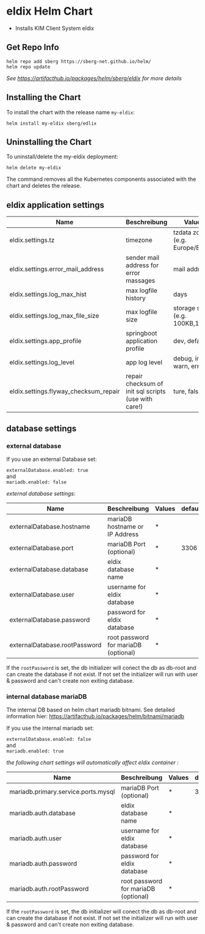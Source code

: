 # eldix Helm Chart

* Installs KIM Client System eldix

## Get Repo Info

```console
helm repo add sberg https://sberg-net.github.io/helm/
helm repo update
```

_See https://artifacthub.io/packages/helm/sberg/eldix for more details_

## Installing the Chart

To install the chart with the release name `my-eldix`:

```console
helm install my-eldix sberg/edlix
```

## Uninstalling the Chart

To uninstall/delete the my-eldix deployment:

```console
helm delete my-eldix
```

The command removes all the Kubernetes components associated with the chart and deletes the release.

## eldix application settings

| Name                                    | Beschreibung                                         | Values                             | default          |
|-----------------------------------------|------------------------------------------------------|------------------------------------|------------------|
| eldix.settings.tz                       | timezone                                             | tzdata zones (e.g. Europe/Berlin)  | Europe/Berlin    |
| eldix.settings.error_mail_address       | sender mail address for error massages               | mail address                       | eldix@sberg.net  |
| eldix.settings.log_max_hist             | max logfile history                                  | days                               | 50               |
| eldix.settings.log_max_file_size        | max logfile size                                     | storage size (e.g. 100KB,10MB)     | 10MB             | 
| eldix.settings.app_profile              | springboot application profile                       | dev, default                       | default          |
| eldix.settings.log_level                | app log level                                        | debug, info, warn, error           | info             |
| eldix.settings.flyway_checksum_repair   | repair checksum of init sql scripts (use with care!) | ture, false                        | false            |

## database settings

### external database
If you use an external Database set:

`externalDatabase.enabled: true` </br>
and</br>
`mariadb.enabled: false`

*external database settings:*

| Name                          | Beschreibung                         | Values | default |
|-------------------------------|--------------------------------------|--------|---------|
| externalDatabase.hostname     | mariaDB hostname or IP Address       | *      |         |
| externalDatabase.port         | mariaDB Port (optional)              | *      | 3306    |
| externalDatabase.database     | eldix database name                  | *      |         |
| externalDatabase.user         | username for eldix database          | *      |         |
| externalDatabase.password     | password for eldix database          | *      |         |
| externalDatabase.rootPassword | root password for mariaDB (optional) | *      |         |

If the `rootPassword` is set, the db initializer will conect the db as db-root and can create the database if not exist. 
If not set the initializer will run with user & password and can't create non exiting database.

### internal database mariaDB
The internal DB based on helm chart mariadb bitnami. See detailed information hier: https://artifacthub.io/packages/helm/bitnami/mariadb 

If you use the internal mariadb set:

`externalDatabase.enabled: false` </br>
and</br>
`mariadb.enabled: true`

*the following chart settings will automatically affect eldix container :*

| Name                                        | Beschreibung                         | Values | default |
|---------------------------------------------|--------------------------------------|--------|---------|
| mariadb.primary.service.ports.mysql         | mariaDB Port (optional)              | *      | 3306    |
| mariadb.auth.database                       | eldix database name                  | *      |         |
| mariadb.auth.user                           | username for eldix database          | *      |         |
| mariadb.auth.password                       | password for eldix database          | *      |         |
| mariadb.auth.rootPassword                   | root password for mariaDB (optional) | *      |         |

If the `rootPassword` is set, the db initializer will conect the db as db-root and can create the database if not exist.
If not set the initializer will run with user & password and can't create non exiting database.
